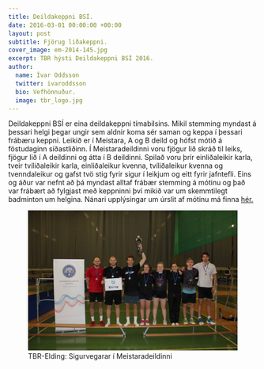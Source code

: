 ```yaml
---
title: Deildakeppni BSÍ.
date: 2016-03-01 00:00:00 +00:00
layout: post
subtitle: Fjörug liðakeppni.
cover_image: em-2014-145.jpg
excerpt: TBR hýsti Deildakeppni BSÍ 2016.
author:
  name: Ívar Oddsson
  twitter: ivaroddsson
  bio: Vefhönnuður.
  image: tbr_logo.jpg
---
```


Deildakeppni BSÍ er eina deildakeppni tímabilsins. Mikil stemming myndast á þessari helgi þegar ungir sem aldnir koma sér saman og keppa í þessari frábæru keppni. Leikið er í Meistara, A og B deild og hófst mótið á föstudaginn síðastliðinn. Í Meistaradeildinni voru fjögur lið skráð til leiks, fjögur lið í A deildinni og átta í B deildinni. Spilað voru þrír einliðaleikir karla, tveir tvíliðaleikir karla, einliðaleikur kvenna, tvíliðaleikur kvenna og tvenndaleikur og gafst tvö stig fyrir sigur í leikjum og eitt fyrir jafntefli. Eins og áður var nefnt að þá myndast alltaf frábær stemming á mótinu og það var frábært að fylgjast með keppninni því mikið var um skemmtilegt badminton um helgina. Nánari upplýsingar um úrslit af mótinu má finna [hér.](http://tournamentsoftware.com/sport/tournament.aspx?id=87D8D643-0690-4CFA-8A63-3B5ADCDCF6E6)

<figure>
	<img src="/images/tbrelding.jpg" />
	<figcaption class="post_img_capt">TBR-Elding: Sigurvegarar í Meistaradeildinni</figcaption>
</figure>  
<br>
